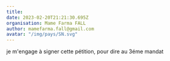 ```yaml
---
title: 
date: 2023-02-20T21:21:30.695Z
organisation: Mame Farma FALL
author: mamefarma.fall@gmail.com
avatar: "/img/pays/SN.svg"
---
```


je m'engage à signer cette pétition, pour dire au 3éme mandat